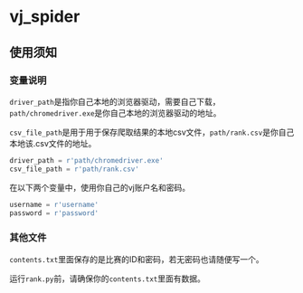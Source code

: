 # vj_spider

## 使用须知

### 变量说明

``driver_path``是指你自己本地的浏览器驱动，需要自己下载，``path/chromedriver.exe``是你自己本地的浏览器驱动的地址。

``csv_file_path``是用于用于保存爬取结果的本地csv文件，``path/rank.csv``是你自己本地该.csv文件的地址。

```python
driver_path = r'path/chromedriver.exe'
csv_file_path = r'path/rank.csv'
```

在以下两个变量中，使用你自己的vj账户名和密码。

```python
username = r'username'
password = r'password'
```

### 其他文件

``contents.txt``里面保存的是比赛的ID和密码，若无密码也请随便写一个。

运行``rank.py``前，请确保你的``contents.txt``里面有数据。
